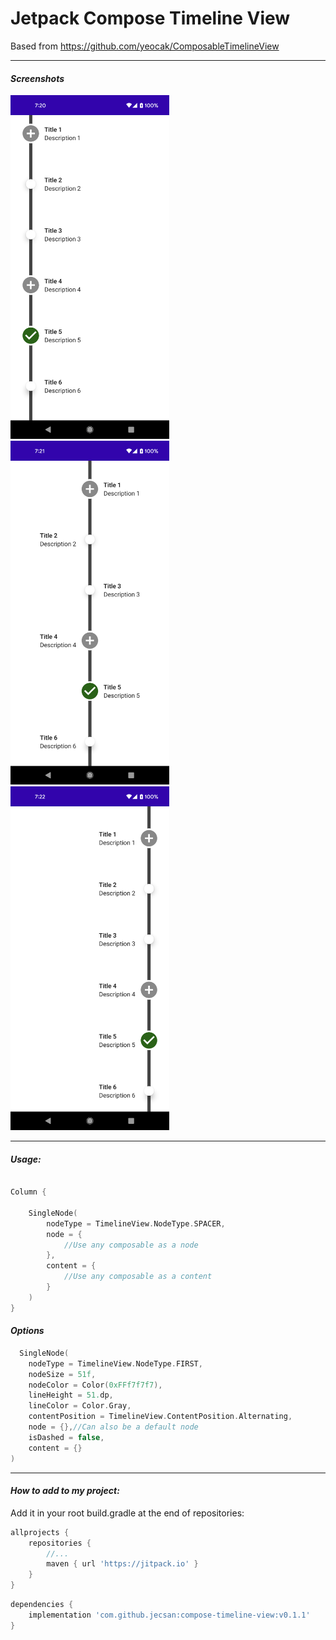 # Jetpack Compose Timeline View

Based from https://github.com/yeocak/ComposableTimelineView

------

#### *Screenshots*

<img src="https://github.com/jecsan/compose-timeline-view/blob/main/sample_1.png " height="550"/>
<img src="https://github.com/jecsan/compose-timeline-view/blob/main/sample_2.png " height="550"/>
<img src="https://github.com/jecsan/compose-timeline-view/blob/main/sample_3.png " height="550"/>

------

#### *Usage:*

```kotlin

Column {

    SingleNode(
        nodeType = TimelineView.NodeType.SPACER,
        node = {
            //Use any composable as a node
        },
        content = {
            //Use any composable as a content
        }
    )
}


```

#### *Options*

```kotlin
  SingleNode(
    nodeType = TimelineView.NodeType.FIRST,
    nodeSize = 51f,
    nodeColor = Color(0xFFf7f7f7),
    lineHeight = 51.dp,
    lineColor = Color.Gray,
    contentPosition = TimelineView.ContentPosition.Alternating,
    node = {},//Can also be a default node
    isDashed = false,
    content = {}
)
```

-------------

#### *How to add to my project:*

Add it in your root build.gradle at the end of repositories:

```groovy
allprojects {
    repositories {
        //...
        maven { url 'https://jitpack.io' }
    }
}
```

```groovy
dependencies {
    implementation 'com.github.jecsan:compose-timeline-view:v0.1.1'
}

```

